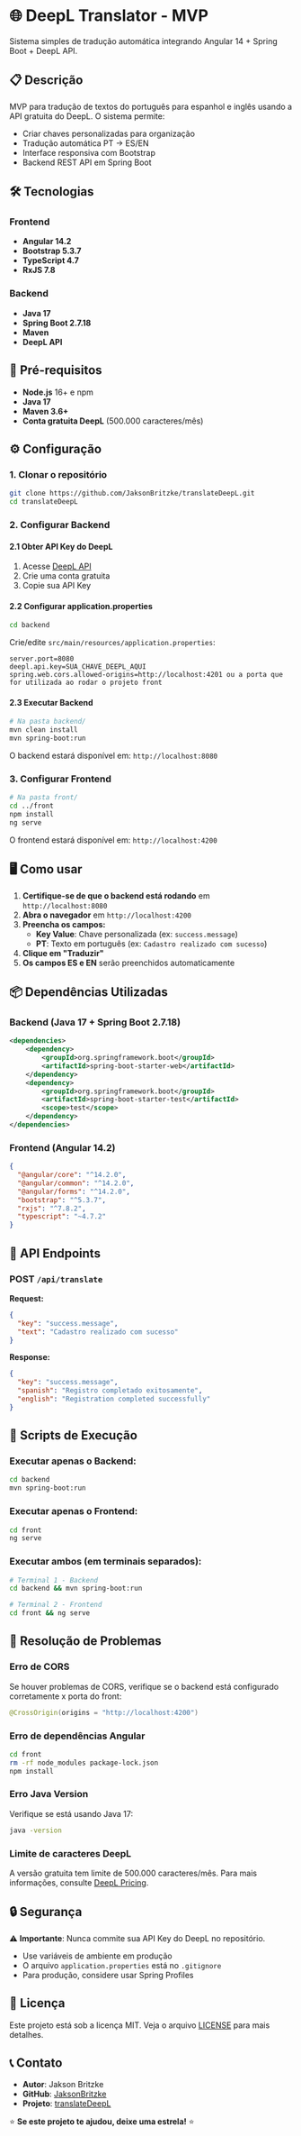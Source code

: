 # 🌐 DeepL Translator - MVP

Sistema simples de tradução automática integrando Angular 14 + Spring Boot + DeepL API.

## 📋 Descrição

MVP para tradução de textos do português para espanhol e inglês usando a API gratuita do DeepL. O sistema permite:

- Criar chaves personalizadas para organização
- Tradução automática PT → ES/EN
- Interface responsiva com Bootstrap
- Backend REST API em Spring Boot

## 🛠️ Tecnologias

### Frontend
- **Angular 14.2**
- **Bootstrap 5.3.7**
- **TypeScript 4.7**
- **RxJS 7.8**

### Backend
- **Java 17**
- **Spring Boot 2.7.18**
- **Maven**
- **DeepL API**

## 🚀 Pré-requisitos

- **Node.js** 16+ e npm
- **Java 17**
- **Maven 3.6+**
- **Conta gratuita DeepL** (500.000 caracteres/mês)

## ⚙️ Configuração

### 1. Clonar o repositório
```bash
git clone https://github.com/JaksonBritzke/translateDeepL.git
cd translateDeepL
```

### 2. Configurar Backend

#### 2.1 Obter API Key do DeepL
1. Acesse [DeepL API](https://www.deepl.com/api)
2. Crie uma conta gratuita
3. Copie sua API Key

#### 2.2 Configurar application.properties
```bash
cd backend
```

Crie/edite `src/main/resources/application.properties`:
```properties
server.port=8080
deepl.api.key=SUA_CHAVE_DEEPL_AQUI
spring.web.cors.allowed-origins=http://localhost:4201 ou a porta que for utilizada ao rodar o projeto front
```

#### 2.3 Executar Backend
```bash
# Na pasta backend/
mvn clean install
mvn spring-boot:run
```

O backend estará disponível em: `http://localhost:8080`

### 3. Configurar Frontend

```bash
# Na pasta front/
cd ../front
npm install
ng serve
```

O frontend estará disponível em: `http://localhost:4200`

## 🖥️ Como usar

1. **Certifique-se de que o backend está rodando** em `http://localhost:8080`
2. **Abra o navegador** em `http://localhost:4200`
3. **Preencha os campos:**
   - **Key Value**: Chave personalizada (ex: `success.message`)
   - **PT**: Texto em português (ex: `Cadastro realizado com sucesso`)
4. **Clique em "Traduzir"**
5. **Os campos ES e EN** serão preenchidos automaticamente

## 📦 Dependências Utilizadas

### Backend (Java 17 + Spring Boot 2.7.18)
```xml
<dependencies>
    <dependency>
        <groupId>org.springframework.boot</groupId>
        <artifactId>spring-boot-starter-web</artifactId>
    </dependency>
    <dependency>
        <groupId>org.springframework.boot</groupId>
        <artifactId>spring-boot-starter-test</artifactId>
        <scope>test</scope>
    </dependency>
</dependencies>
```

### Frontend (Angular 14.2)
```json
{
  "@angular/core": "^14.2.0",
  "@angular/common": "^14.2.0",
  "@angular/forms": "^14.2.0",
  "bootstrap": "^5.3.7",
  "rxjs": "^7.8.2",
  "typescript": "~4.7.2"
}
```

## 🔄 API Endpoints

### POST `/api/translate`

**Request:**
```json
{
  "key": "success.message",
  "text": "Cadastro realizado com sucesso"
}
```

**Response:**
```json
{
  "key": "success.message",
  "spanish": "Registro completado exitosamente",
  "english": "Registration completed successfully"
}
```

## 🚀 Scripts de Execução

### Executar apenas o Backend:
```bash
cd backend
mvn spring-boot:run
```

### Executar apenas o Frontend:
```bash
cd front
ng serve
```

### Executar ambos (em terminais separados):
```bash
# Terminal 1 - Backend
cd backend && mvn spring-boot:run

# Terminal 2 - Frontend  
cd front && ng serve
```

## 🐛 Resolução de Problemas

### Erro de CORS
Se houver problemas de CORS, verifique se o backend está configurado corretamente x porta do front:
```java
@CrossOrigin(origins = "http://localhost:4200")
```

### Erro de dependências Angular
```bash
cd front
rm -rf node_modules package-lock.json
npm install
```

### Erro Java Version
Verifique se está usando Java 17:
```bash
java -version
```

### Limite de caracteres DeepL
A versão gratuita tem limite de 500.000 caracteres/mês. Para mais informações, consulte [DeepL Pricing](https://www.deepl.com/pricing).

## 🔒 Segurança

⚠️ **Importante**: Nunca commite sua API Key do DeepL no repositório.

- Use variáveis de ambiente em produção
- O arquivo `application.properties` está no `.gitignore`
- Para produção, considere usar Spring Profiles

## 📄 Licença

Este projeto está sob a licença MIT. Veja o arquivo [LICENSE](LICENSE) para mais detalhes.

## 📞 Contato
- **Autor**: Jakson Britzke
- **GitHub**: [JaksonBritzke](https://github.com/JaksonBritzke)
- **Projeto**: [translateDeepL](https://github.com/JaksonBritzke/translateDeepL)

⭐ **Se este projeto te ajudou, deixe uma estrela!** ⭐
